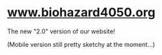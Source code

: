 # www.biohazard4050.org

The new "2.0" version of our website!

(Mobile version still pretty sketchy at the moment...)
